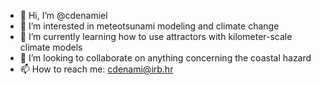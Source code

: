 - 👋 Hi, I’m @cdenamiel
- 👀 I’m interested in meteotsunami modeling and climate change
- 🌱 I’m currently learning how to use attractors with kilometer-scale climate models
- 💞️ I’m looking to collaborate on anything concerning the coastal hazard
- 📫 How to reach me: cdenami@irb.hr
